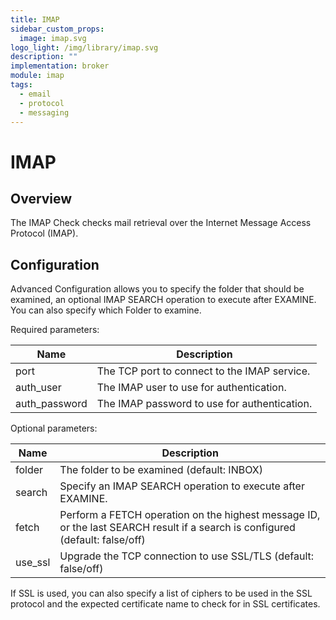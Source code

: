 ```yaml
---
title: IMAP
sidebar_custom_props:
  image: imap.svg
logo_light: /img/library/imap.svg
description: ""
implementation: broker
module: imap
tags:
  - email
  - protocol
  - messaging
---
```


# IMAP

## Overview

The IMAP Check checks mail retrieval over the Internet Message Access Protocol (IMAP).

## Configuration

Advanced Configuration allows you to specify the folder that should be examined, an optional IMAP SEARCH operation to execute after EXAMINE. You can also specify which Folder to examine.

Required parameters:

| Name          | Description                                  |
| ------------- | -------------------------------------------- |
| port          | The TCP port to connect to the IMAP service. |
| auth_user     | The IMAP user to use for authentication.     |
| auth_password | The IMAP password to use for authentication. |

Optional parameters:

| Name    | Description                                                                                                                   |
| ------- | ----------------------------------------------------------------------------------------------------------------------------- |
| folder  | The folder to be examined (default: INBOX)                                                                                    |
| search  | Specify an IMAP SEARCH operation to execute after EXAMINE.                                                                    |
| fetch   | Perform a FETCH operation on the highest message ID, or the last SEARCH result if a search is configured (default: false/off) |
| use_ssl | Upgrade the TCP connection to use SSL/TLS (default: false/off)                                                                |

If SSL is used, you can also specify a list of ciphers to be used in the SSL protocol and the expected certificate name to check for in SSL certificates.
